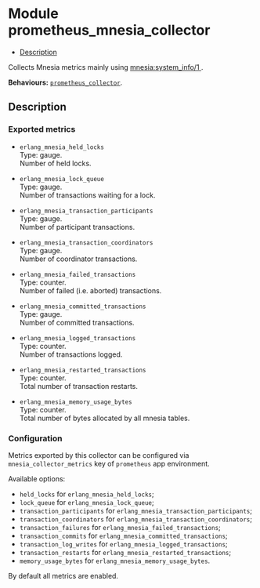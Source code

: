 

# Module prometheus_mnesia_collector #
* [Description](#description)

Collects Mnesia metrics mainly using
[
mnesia:system_info/1
](http://erlang.org/doc/man/mnesia.md#system_info-1).

__Behaviours:__ [`prometheus_collector`](prometheus_collector.md).

<a name="description"></a>

## Description ##


### <a name="Exported_metrics">Exported metrics</a> ###


* `erlang_mnesia_held_locks`<br />
Type: gauge.<br />
Number of held locks.

* `erlang_mnesia_lock_queue`<br />
Type: gauge.<br />
Number of transactions waiting for a lock.

* `erlang_mnesia_transaction_participants`<br />
Type: gauge.<br />
Number of participant transactions.

* `erlang_mnesia_transaction_coordinators`<br />
Type: gauge.<br />
Number of coordinator transactions.

* `erlang_mnesia_failed_transactions`<br />
Type: counter.<br />
Number of failed (i.e. aborted) transactions.

* `erlang_mnesia_committed_transactions`<br />
Type: gauge.<br />
Number of committed transactions.

* `erlang_mnesia_logged_transactions`<br />
Type: counter.<br />
Number of transactions logged.

* `erlang_mnesia_restarted_transactions`<br />
Type: counter.<br />
Total number of transaction restarts.

* `erlang_mnesia_memory_usage_bytes`<br/>
Type: counter.<br/>
Total number of bytes allocated by all mnesia tables.


### <a name="Configuration">Configuration</a> ###

Metrics exported by this collector can be configured via
`mnesia_collector_metrics` key of `prometheus` app environment.

Available options:
- `held_locks` for `erlang_mnesia_held_locks`;
- `lock_queue` for `erlang_mnesia_lock_queue`;
- `transaction_participants` for `erlang_mnesia_transaction_participants`;
- `transaction_coordinators` for `erlang_mnesia_transaction_coordinators`;
- `transaction_failures` for `erlang_mnesia_failed_transactions`;
- `transaction_commits` for `erlang_mnesia_committed_transactions`;
- `transaction_log_writes` for `erlang_mnesia_logged_transactions`;
- `transaction_restarts` for `erlang_mnesia_restarted_transactions`;
- `memory_usage_bytes` for `erlang_mnesia_memory_usage_bytes`.

By default all metrics are enabled.

